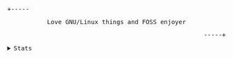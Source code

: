 <p align="left"><samp>+-----</samp></p>
<p align="center">
    <samp>Love GNU/Linux things and FOSS enjoyer</samp>
</p>
<p align="right"><samp>-----+</samp></p>
<details>
    <summary><samp>Stats</samp></summary>
    <br>
    <a href="//github.com/lemniskett/gh-stats"><img src="https://github-readme-stats.vercel.app/api?username=lemniskett"></a>
</details>
